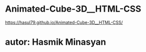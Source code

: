 # Animated-Cube-3D__HTML-CSS

https://hasul79.github.io/Animated-Cube-3D__HTML-CSS/

# autor: Hasmik Minasyan



